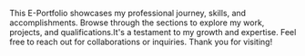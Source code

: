 This E-Portfolio showcases my professional journey, skills, and accomplishments. Browse through the sections to explore my work, projects, and qualifications.It's a testament to my growth 
and expertise. Feel free to reach out for collaborations or inquiries. Thank you for visiting!
